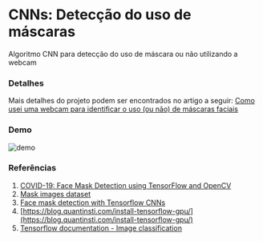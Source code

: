 # CNNs: Detecção do uso de máscaras
Algoritmo CNN para detecção do uso de máscara ou não utilizando a webcam

### Detalhes
Mais detalhes do projeto podem ser encontrados no artigo a seguir:
[Como usei uma webcam para identificar o uso (ou não) de máscaras faciais](https://www.linkedin.com/pulse/como-usei-uma-webcam-para-identificar-o-uso-ou-n%C3%A3o-de-bruno-pellanda/)

### Demo

![demo](demo.gif)

### Referências
1. [COVID-19: Face Mask Detection using TensorFlow and OpenCV](https://towardsdatascience.com/covid-19-face-mask-detection-using-tensorflow-and-opencv-702dd833515b)
2. [Mask images dataset](https://github.com/prajnasb/observations/tree/master/experiements/data)
3. [Face mask detection with Tensorflow CNNs](https://dev.to/demetrakopetros/face-mask-detection-with-tensorflow-cnns-11io)
4. [https://blog.quantinsti.com/install-tensorflow-gpu/](https://blog.quantinsti.com/install-tensorflow-gpu/)
5. [Tensorflow documentation - Image classification](https://www.tensorflow.org/tutorials/images/classification)
